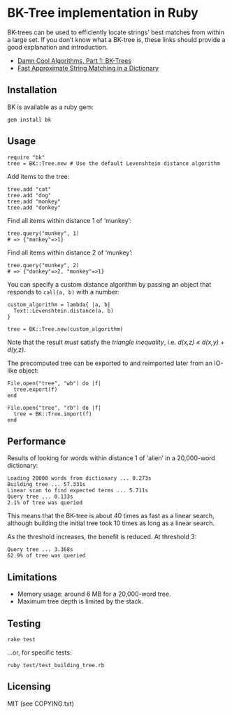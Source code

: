 # BK-Tree implementation in Ruby

BK-trees can be used to efficiently locate strings' best matches from within a
large set. If you don’t know what a BK-tree is, these links should provide a
good explanation and introduction.

* [Damn Cool Algorithms, Part 1: BK-Trees](http://blog.notdot.net/2007/4/Damn-Cool-Algorithms-Part-1-BK-Trees)
* [Fast Approximate String Matching in a Dictionary](http://citeseerx.ist.psu.edu/viewdoc/summary?doi=10.1.1.21.3317)


## Installation

BK is available as a ruby gem:

    gem install bk

## Usage

    require "bk"
    tree = BK::Tree.new # Use the default Levenshtein distance algorithm

Add items to the tree:

    tree.add "cat"
    tree.add "dog"
    tree.add "monkey"
    tree.add "donkey"

Find all items within distance 1 of ‘munkey’:

    tree.query("munkey", 1)
    # => {"monkey"=>1} 

Find all items within distance 2 of ‘munkey’:

    tree.query("munkey", 2)
    # => {"donkey"=>2, "monkey"=>1}

You can specify a custom distance algorithm by passing an object that responds
to `call(a, b)` with a number:

    custom_algorithm = lambda{ |a, b|
      Text::Levenshtein.distance(a, b)
    }

    tree = BK::Tree.new(custom_algorithm)

Note that the result *must* satisfy the
_triangle inequality_, i.e. _d(x,z) ≤ d(x,y) + d(y,z)_.

The precomputed tree can be exported to and reimported later from an IO-like object:

    File.open("tree", "wb") do |f|
      tree.export(f)
    end

    File.open("tree", "rb") do |f|
      tree = BK::Tree.import(f)
    end

## Performance

Results of looking for words within distance 1 of ‘alien’ in a 20,000-word dictionary:

    Loading 20000 words from dictionary ... 0.273s
    Building tree ... 57.331s
    Linear scan to find expected terms ... 5.711s
    Query tree ... 0.133s
    2.1% of tree was queried

This means that the BK-tree is about 40 times as fast as a linear search,
although building the initial tree took 10 times as long as a linear search.

As the threshold increases, the benefit is reduced. At threshold 3:

    Query tree ... 3.368s
    62.9% of tree was queried

## Limitations

* Memory usage: around 6 MB for a 20,000-word tree.
* Maximum tree depth is limited by the stack.

## Testing

    rake test

...or, for specific tests:

    ruby test/test_building_tree.rb

## Licensing

MIT (see COPYING.txt)
